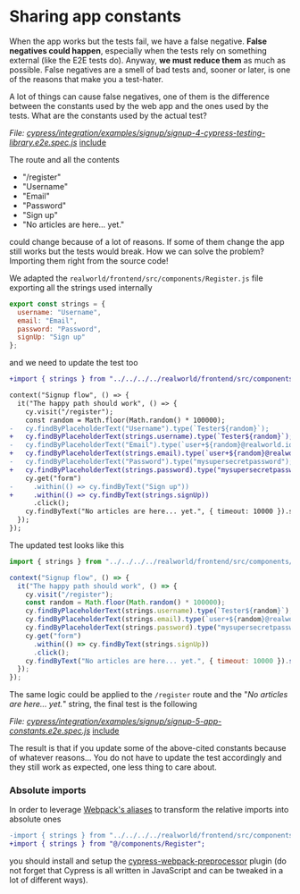 # Sharing app constants

When the app works but the tests fail, we have a false negative. **False negatives could happen**, especially when the tests rely on something external (like the E2E tests do). Anyway, **we must reduce them** as much as possible. False negatives are a smell of bad tests and, sooner or later, is one of the reasons that make you a test-hater.

A lot of things can cause false negatives, one of them is the difference between the constants used by the web app and the ones used by the tests. What are the constants used by the actual test?

<i>File: <a href="../cypress/integration/examples/signup/signup-4-cypress-testing-library.e2e.spec.js" target="_blank">cypress/integration/examples/signup/signup-4-cypress-testing-library.e2e.spec.js</a></i>
[include](../cypress/integration/examples/signup/signup-4-cypress-testing-library.e2e.spec.js)

The route and all the contents

- "/register"
- "Username"
- "Email"
- "Password"
- "Sign up"
- "No articles are here... yet."

could change because of a lot of reasons. If some of them change the app still works but the tests would break. How we can solve the problem? Importing them right from the source code!

We adapted the `realworld/frontend/src/components/Register.js` file exporting all the strings used internally

```javascript
export const strings = {
  username: "Username",
  email: "Email",
  password: "Password",
  signUp: "Sign up"
};
```

and we need to update the test too

```diff
+import { strings } from "../../../../realworld/frontend/src/components/Register";

context("Signup flow", () => {
  it("The happy path should work", () => {
    cy.visit("/register");
    const random = Math.floor(Math.random() * 100000);
-   cy.findByPlaceholderText("Username").type(`Tester${random}`);
+   cy.findByPlaceholderText(strings.username).type(`Tester${random}`);
-   cy.findByPlaceholderText("Email").type(`user+${random}@realworld.io`);
+   cy.findByPlaceholderText(strings.email).type(`user+${random}@realworld.io`);
-   cy.findByPlaceholderText("Password").type("mysupersecretpassword");
+   cy.findByPlaceholderText(strings.password).type("mysupersecretpassword");
    cy.get("form")
-     .within(() => cy.findByText("Sign up"))
+     .within(() => cy.findByText(strings.signUp))
      .click();
    cy.findByText("No articles are here... yet.", { timeout: 10000 }).should("be.visible");
  });
});
```

The updated test looks like this

```javascript
import { strings } from "../../../../realworld/frontend/src/components/Register";

context("Signup flow", () => {
  it("The happy path should work", () => {
    cy.visit("/register");
    const random = Math.floor(Math.random() * 100000);
    cy.findByPlaceholderText(strings.username).type(`Tester${random}`);
    cy.findByPlaceholderText(strings.email).type(`user+${random}@realworld.io`);
    cy.findByPlaceholderText(strings.password).type("mysupersecretpassword");
    cy.get("form")
      .within(() => cy.findByText(strings.signUp))
      .click();
    cy.findByText("No articles are here... yet.", { timeout: 10000 }).should("be.visible");
  });
});
```

The same logic could be applied to the `/register` route and the "_No articles are here... yet._" string, the final test is the following

<i>File: <a href="../cypress/integration/examples/signup/signup-5-app-constants.e2e.spec.js" target="_blank">cypress/integration/examples/signup/signup-5-app-constants.e2e.spec.js</a></i>
[include](../cypress/integration/examples/signup/signup-5-app-constants.e2e.spec.js)

The result is that if you update some of the above-cited constants because of whatever reasons... You do not have to update the test accordingly and they still work as expected, one less thing to care about.

### Absolute imports

In order to leverage [Webpack's aliases](https://webpack.js.org/configuration/resolve/#resolvealias) to transform the relative imports into absolute ones

```diff
-import { strings } from "../../../../realworld/frontend/src/components/Register";
+import { strings } from "@/components/Register";
```

you should install and setup the [cypress-webpack-preprocessor](https://github.com/cypress-io/cypress-webpack-preprocessor) plugin (do not forget that Cypress is all written in JavaScript and can be tweaked in a lot of different ways).
